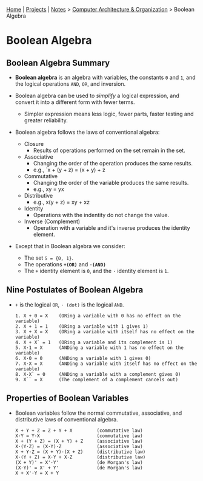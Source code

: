 [Home](../../) | [Projects](../../projects) | [Notes](../) > <a href="./">Computer Architecture & Organization</a> > Boolean Algebra

# Boolean Algebra




## Boolean Algebra Summary

* **Boolean algebra** is an algebra with variables, the constants `0` and `1`, and the logical operations `AND`, `OR`, and inversion.
* Boolean algebra can be used to *simplify* a logical expression, and convert it into a different form with fewer terms.
    - Simpler expression means less logic, fewer parts, faster testing and greater reliability.
* Boolean algebra follows the laws of conventional algebra:
  - Closure
    - Results of operations performed on the set remain in the set.
  - Associative
    - Changing the order of the operation produces the same results.
    - e.g., `x + (y + z) = (x + y) + z
  - Commutative
    - Changing the order of the variable produces the same results.
    - e.g., xy = yx
  - Distributive
    - e.g., x(y + z) = xy + xz
  - Identity
    - Operations with the indentity do not change the value.
  - Inverse (Complement)
    - Operation with a variable and it's inverse produces the identity
      element.

* Except that in Boolean algebra we consider:
  - The set `S = {0, 1}`.
  - The operations **`+(OR)`** and **`·(AND)`**
  - The `+` identity element is `0`, and the `·` identity element is `1`.



## Nine Postulates of Boolean Algebra

* `+` is the logical `OR`, `· (dot)` is the logical `AND`.

  ```plain
  1. X + 0 = X    (ORing a variable with 0 has no effect on the variable)
  2. X + 1 = 1    (ORing a variable with 1 gives 1)
  3. X + X = X    (ORing a variable with itself has no effect on the variable)
  4. X + X` = 1   (ORing a variable and its complement is 1)
  5. X·1 = X      (ANDing a variable with 1 has no effect on the variable)
  6. X·0 = 0      (ANDing a variable with 1 gives 0)
  7. X·X = X      (ANDing a variable with itself has no effect on the variable)
  8. X·X` = 0     (ANDing a variable with a complement gives 0)
  9. X`` = X      (The complement of a complement cancels out)
  ```



## Properties of Boolean Variables

* Boolean variables follow the normal commutative, associative, and distributive laws of conventional algebra.

  ```plain
  X + Y + Z = Z + Y + X         (commutative law)
  X·Y = Y·X                     (commutative law)
  X + (Y + Z) = (X + Y) + Z     (associative law)
  X·(Y·Z) = (X·Y)·Z             (associative law)
  X + Y·Z = (X + Y)·(X + Z)     (distributive law)
  X·(Y + Z) = X·Y + X·Z         (distributive law)
  (X + Y)' = X'·Y'              (de Morgan's law)
  (X·Y)' = X' + Y'              (de Morgan's law)
  X + X'·Y = X + Y
  ```
